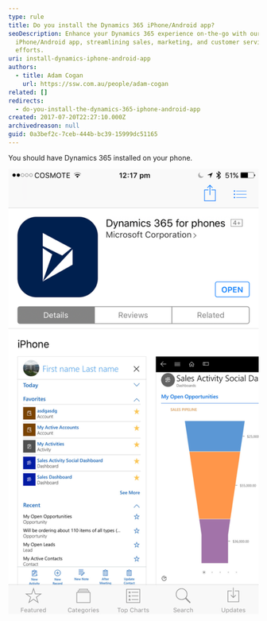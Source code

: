 ```yaml
---
type: rule
title: Do you install the Dynamics 365 iPhone/Android app?
seoDescription: Enhance your Dynamics 365 experience on-the-go with our
  iPhone/Android app, streamlining sales, marketing, and customer service
  efforts.
uri: install-dynamics-iphone-android-app
authors:
  - title: Adam Cogan
    url: https://ssw.com.au/people/adam-cogan
related: []
redirects:
  - do-you-install-the-dynamics-365-iphone-android-app
created: 2017-07-20T22:27:10.000Z
archivedreason: null
guid: 0a3bef2c-7ceb-444b-bc39-15999dc51165
---
```

You should have Dynamics 365 installed on your phone.

<!--endintro-->

![Figure: Dynamics 365 in app store](dynamics365-app.png)
